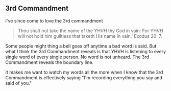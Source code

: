 ## 3rd Commandment

I've since come to love the 3rd commandment 

> Thou shalt not take the name of the YHVH thy God in vain: For YHVH will not hold him guiltless that taketh His name in vain.' Exodus 20: 7.

Some people might thing a bell goes off anytime a bad word is said. But what I think the 3rd Commandment reveals is that YHVH is listening to every single word of every single person. No word is not unheard. The 3rd Commandment reveals the boundary line. 

It makes me want to watch my words all the more when I know that the 3rd Commandment is effectively saying "I'm recording everything you say and said of you."